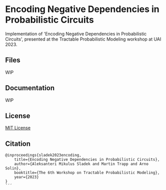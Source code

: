 # Encoding Negative Dependencies in Probabilistic Circuits

Implementation of 'Encoding Negative Dependencies in Probabilistic Circuits', presented at the Tractable Probabilistic Modeling workshop at UAI 2023.

## Files
WIP

## Documentation
WIP

## License
[MIT License](https://github.com/AaltoML/psd-pc/blob/bc7eeb934f6d708f3418deb9e09b35f1df294f42/LICENSE)

## Citation
```
@inproceedings{sladek2023encoding,
    title={Encoding Negative Dependencies in Probabilistic Circuits},
    author={Aleksanteri Mikulus Sladek and Martin Trapp and Arno Solin},
    booktitle={The 6th Workshop on Tractable Probabilistic Modeling},
    year={2023}
}
´´´
